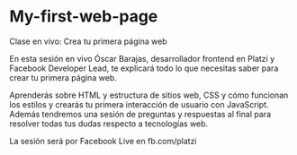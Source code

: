 # My-first-web-page
Clase en vivo: Crea tu primera página web

En esta sesión en vivo Óscar Barajas, desarrollador frontend en Platzi y Facebook Developer Lead, te explicará todo lo que necesitas saber para crear tu primera página web.

Aprenderás sobre HTML y estructura de sitios web, CSS y cómo funcionan los estilos y crearás tu primera interacción de usuario con JavaScript. Además tendremos una sesión de preguntas y respuestas al final para resolver todas tus dudas respecto a tecnologías web. 

La sesión será por Facebook Live en fb.com/platzi

